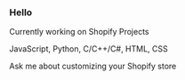### Hello



Currently working on Shopify Projects

JavaScript, Python, C/C++/C#, HTML, CSS

Ask me about customizing your Shopify store
